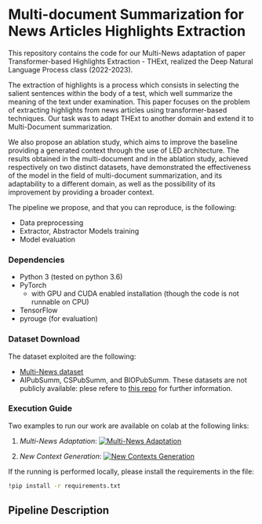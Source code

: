 # Multi-document Summarization for News Articles Highlights Extraction

This repository contains the code for our Multi-News adaptation of paper Transformer-based Highlights Extraction - THExt, realized the Deep Natural Language Process class (2022-2023).

The extraction of highlights is a process which consists in selecting the salient sentences within the body of a test, which well summarize the meaning of the text under examination. This paper focuses on the problem of extracting highlights from news articles using transformer-based techniques. 
Our task was to adapt THExt to another domain and extend it to Multi-Document summarization.

We also propose an ablation study, which aims to improve the baseline providing a generated context through the use of LED architecture. The results obtained in the multi-document and in the ablation study, achieved respectively on two distinct datasets, have demonstrated the effectiveness of the model in the field of multi-document summarization, and its adaptability to a different domain, as well as the possibility of its improvement by providing a broader context.

The pipeline we propose, and that you can reproduce, is the following:

- Data preprocessing
- Extractor, Abstractor Models training
- Model evaluation

### Dependencies
* Python 3 (tested on python 3.6)
* PyTorch
  * with GPU and CUDA enabled installation (though the code is not runnable on CPU)
* TensorFlow
* pyrouge (for evaluation)

### Dataset Download 
The dataset exploited are the following: 
* [Multi-News dataset](https://github.com/Alex-Fabbri/Multi-News)
* AIPubSumm, CSPubSumm, and BIOPubSumm. These datasets are not publicly available: plese refere to [this repo](https://github.com/arcangeloC-137/THExt) for further information.

### Execution Guide

Two examples to run our work are available on colab at the following links: 

1. *Multi-News Adaptation*: [![Multi-News Adaptation](https://colab.research.google.com/assets/colab-badge.svg)](https://colab.research.google.com/drive/1exznryjeKoObylxIuFAe0tV4qMtLle9U)

2. *New Context Generation*: [![New Contexts Generation](https://colab.research.google.com/assets/colab-badge.svg)](https://colab.research.google.com/drive/1fW9SRakKl3uGFOiYlUwaq2kTo96_Xl0s)

If the running is performed locally, please install the requirements in the file:

```bash
!pip install -r requirements.txt
```

## Pipeline Description

